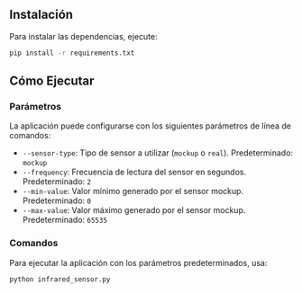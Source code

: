 ## Instalación

Para instalar las dependencias, ejecute:

```bash
pip install -r requirements.txt
```

## Cómo Ejecutar

### Parámetros

La aplicación puede configurarse con los siguientes parámetros de línea de comandos:

- `--sensor-type`: Tipo de sensor a utilizar (`mockup` o `real`). Predeterminado: `mockup`
- `--frequency`: Frecuencia de lectura del sensor en segundos. Predeterminado: `2`
- `--min-value`: Valor mínimo generado por el sensor mockup. Predeterminado: `0`
- `--max-value`: Valor máximo generado por el sensor mockup. Predeterminado: `65535`

### Comandos

Para ejecutar la aplicación con los parámetros predeterminados, usa:

```bash
python infrared_sensor.py
```